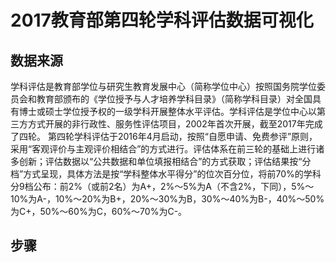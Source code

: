 # 2017教育部第四轮学科评估数据可视化

## 数据来源
学科评估是教育部学位与研究生教育发展中心（简称学位中心）按照国务院学位委员会和教育部颁布的《学位授予与人才培养学科目录》（简称学科目录）对全国具有博士或硕士学位授予权的一级学科开展整体水平评估。学科评估是学位中心以第三方方式开展的非行政性、服务性评估项目，2002年首次开展，截至2017年完成了四轮。
第四轮学科评估于2016年4月启动，按照“自愿申请、免费参评”原则，采用“客观评价与主观评价相结合”的方式进行。评估体系在前三轮的基础上进行诸多创新；评估数据以“公共数据和单位填报相结合”的方式获取；评估结果按“分档”方式呈现，具体方法是按“学科整体水平得分”的位次百分位，将前70%的学科分9档公布：前2%（或前2名）为A+，2%～5%为A（不含2%，下同），5%～10%为A-，10%～20%为B+，20%～30%为B，30%～40%为B-，40%～50%为C+，50%～60%为C，60%～70%为C-。

## 步骤
